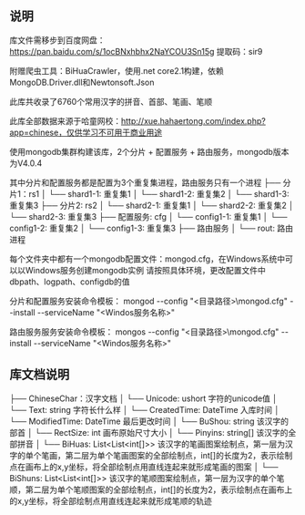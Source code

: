 ## 说明
库文件需移步到百度网盘：https://pan.baidu.com/s/1ocBNxhbhx2NaYCOU3Sn15g  提取码：sir9

附赠爬虫工具：BiHuaCrawler，使用.net core2.1构建，依赖MongoDB.Driver.dll和Newtonsoft.Json

此库共收录了6760个常用汉字的拼音、首部、笔画、笔顺

此库全部数据来源于哈童网校：http://xue.hahaertong.com/index.php?app=chinese，仅供学习不可用于商业用途

使用mongodb集群构建该库，2个分片 + 配置服务 + 路由服务，mongodb版本为V4.0.4

其中分片和配置服务都是配置为3个重复集进程，路由服务只有一个进程
├── 分片1：rs1
│   └── shard1-1: 重复集1
│   └── shard1-2: 重复集2
│   └── shard1-3: 重复集3
├── 分片2: rs2
│   └── shard2-1: 重复集1
│   └── shard2-2: 重复集2
│   └── shard2-3: 重复集3
├── 配置服务: cfg
│   └── config1-1: 重复集1
│   └── config1-2: 重复集2
│   └── config1-3: 重复集3
├── 路由服务
│   └── rout: 路由进程

每个文件夹中都有一个mongodb配置文件：mongod.cfg，在Windows系统中可以以Windows服务创建mongodb实例
请按照具体环境，更改配置文件中dbpath、logpath、configdb的值

分片和配置服务安装命令模板：
mongod --config "<目录路径>\mongod.cfg" --install --serviceName "<Windos服务名称>"

路由服务服务安装命令模板：
mongos --config "<目录路径>\mongod.cfg" --install --serviceName "<Windos服务名称>"


## 库文档说明
├── ChineseChar：汉字文档
│   └── Unicode: ushort 字符的unicode值
│   └── Text: string 字符长什么样
│   └── CreatedTime: DateTime 入库时间
│   └── ModifiedTime: DateTime 最后更改时间
│   └── BuShou: string 该汉字的部首
│   └── RectSize: int 画布原始尺寸大小
│   └── Pinyins: string[] 该汉字的全部拼音
│   └── BiHuas: List<List<int[]>> 该汉字的笔画图案绘制点，第一层为汉字的单个笔画，第二层为单个笔画图案的全部绘制点，int[]的长度为2，表示绘制点在画布上的x,y坐标，将全部绘制点用直线连起来就形成笔画的图案
│   └── BiShuns: List<List<int[]>> 该汉字的笔顺图案绘制点，第一层为汉字的单个笔顺，第二层为单个笔顺图案的全部绘制点，int[]的长度为2，表示绘制点在画布上的x,y坐标，将全部绘制点用直线连起来就形成笔顺的轨迹




